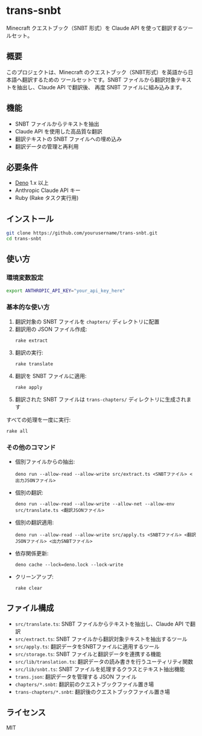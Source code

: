 # trans-snbt

Minecraft クエストブック（SNBT 形式）を Claude API を使って翻訳するツールセット。

## 概要

このプロジェクトは、Minecraft のクエストブック（SNBT形式）を英語から日本語へ翻訳するための
ツールセットです。SNBT ファイルから翻訳対象テキストを抽出し、Claude API で翻訳後、
再度 SNBT ファイルに組み込みます。

## 機能

- SNBT ファイルからテキストを抽出
- Claude API を使用した高品質な翻訳
- 翻訳テキストの SNBT ファイルへの埋め込み
- 翻訳データの管理と再利用

## 必要条件

- [Deno](https://deno.land/) 1.x 以上
- Anthropic Claude API キー
- Ruby (Rake タスク実行用)

## インストール

```bash
git clone https://github.com/yourusername/trans-snbt.git
cd trans-snbt
```

## 使い方

### 環境変数設定

```bash
export ANTHROPIC_API_KEY="your_api_key_here"
```

### 基本的な使い方

1. 翻訳対象の SNBT ファイルを `chapters/` ディレクトリに配置
2. 翻訳用の JSON ファイル作成:
   ```
   rake extract
   ```
3. 翻訳の実行:
   ```
   rake translate
   ```
4. 翻訳を SNBT ファイルに適用:
   ```
   rake apply
   ```
5. 翻訳された SNBT ファイルは `trans-chapters/` ディレクトリに生成されます

すべての処理を一度に実行:
```
rake all
```

### その他のコマンド

- 個別ファイルからの抽出:
  ```
  deno run --allow-read --allow-write src/extract.ts <SNBTファイル> <出力JSONファイル>
  ```
- 個別の翻訳:
  ```
  deno run --allow-read --allow-write --allow-net --allow-env src/translate.ts <翻訳JSONファイル>
  ```
- 個別の翻訳適用:
  ```
  deno run --allow-read --allow-write src/apply.ts <SNBTファイル> <翻訳JSONファイル> <出力SNBTファイル>
  ```
- 依存関係更新:
  ```
  deno cache --lock=deno.lock --lock-write
  ```
- クリーンアップ:
  ```
  rake clear
  ```

## ファイル構成

- `src/translate.ts`: SNBT ファイルからテキストを抽出し、Claude API で翻訳
- `src/extract.ts`: SNBT ファイルから翻訳対象テキストを抽出するツール
- `src/apply.ts`: 翻訳データをSNBTファイルに適用するツール
- `src/storage.ts`: SNBT ファイルと翻訳データを連携する機能
- `src/lib/translation.ts`: 翻訳データの読み書きを行うユーティリティ関数
- `src/lib/snbt.ts`: SNBT ファイルを処理するクラスとテキスト抽出機能
- `trans.json`: 翻訳データを管理する JSON ファイル
- `chapters/*.snbt`: 翻訳前のクエストブックファイル置き場
- `trans-chapters/*.snbt`: 翻訳後のクエストブックファイル置き場

## ライセンス

MIT